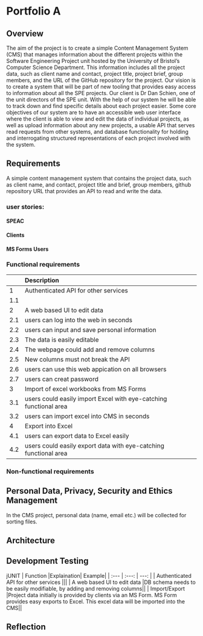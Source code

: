 # Portfolio A

## Overview 
The aim of the project is to create a simple Content Management System (CMS) that manages information about the different projects within the Software Engineering Project unit hosted by the University of Bristol’s Computer Science Department. This information includes all the project data, such as client name and contact, project title, project brief, group members, and the URL of the GitHub repository for the project. Our vision is to create a system that will be part of new tooling that provides easy access to information about all the SPE projects. 
Our client is Dr Dan Schien, one of the unit directors of the SPE unit. With the help of our system he will be able to track down and find specific details about each project easier. 
Some core objectives of our system are to have an accessible web user interface where the client is able to view and edit the data of individual projects, as well as upload information about any new projects, a usable API that serves read requests from other systems, and database functionality for holding and interrogating structured representations of each project involved with the system.


## Requirements
A simple content management system that contains the project data, such as client name, and contact, project title and brief, group members, github repository URL that provides an API to read and write the data.

### user stories:
#### SPEAC

#### Clients

#### MS Forms Users

### Functional requirements
|  | Description|
| :--- | :--- |
|	1|Authenticated API for other services |
| 1.1||
|	2|A web based UI to edit data|
|2.1|users can log into the web in seconds|
|2.2|users can input and save personal information|
|	2.3|The data is easily editable|
| 2.4|The webpage could add and remove columns|
| 2.5|New columns must not break the API |
|2.6| users can use this web appication on all browsers|
|2.7| users can creat password|
|	3|Import of excel workbooks from MS Forms|
|3.1| users could easily import Excel with eye-catching functional area|
|3.2| users can import excel into CMS in seconds|
|4| Export into Excel|
|4.1| users can export data to Excel easily|
|4.2|users could easily export data with eye-catching functional area|
### Non-functional requirements


## Personal Data, Privacy, Security and Ethics Management
In the CMS project, personal data (name, email etc.) will be collected for sorting files. 
## Architecture


## Development Testing
jUNIT
| Function |Explaination| Example|
| :---         |     :---:      |          ---: |
|	Authenticated API for other services |||
| A web based UI to edit data |DB schema needs to be easily modifiable, by adding and removing columns||
|	Import/Export |Project data initially is provided by clients via an MS Form. MS Form provides easy exports to Excel. This excel data will be imported into the CMS||


## Reflection
